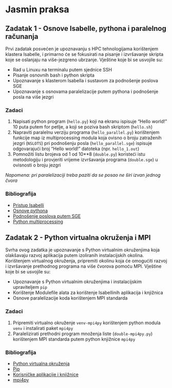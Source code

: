 # Jasmin praksa

## Zadatak 1 - Osnove Isabelle, pythona i paralelnog računanja

Prvi zadatak posvećen je upoznavanju s HPC tehnologijama korištenjem klastera
Isabelle, i primarno će se fokusirati na pisanje i izvršavanje skripta koje se
oslanjaju na više-jezgreno ubrzanje. Vještine koje bi se usvojile su:

- Rad u Linuxu na terminalu putem sjednice SSH
- Pisanje osnovnih bash i python skripta
- Upoznavanje s klasterom Isabella i sustavom za podnošenje poslova SGE
- Upoznavanje s osnovama paralelizacije putem pythona i podnošenje posla na više jezgri

### Zadaci
1. Napisati python program (`hello.py`) koji na ekranu ispisuje “Hello world!”
   10 puta putem for petlje, a koji se poziva bash skriptom (`hello.sh`)
2. Napraviti paralelnu verziju programa (`hello_parallel.py`) korištenjem
   funkcije map iz multiprocessing modula koja ovisno o broju zatraženih jezgri
   (`NSLOTS`) pri podnošenju posla (`hello_parallel.sge`) ispisuje odgovarajući
   broj “Hello world!” datoteka (npr. `hello_1.out`)
3. Pomnožiti listu brojeva od 1 od 10**8 (`double.py`) koristeći istu
   metodologiju i provjeriti vrijeme izvršavanja programa (`double.sge`) u
   ovisnosti o broju jezgri

_Napomena: pri paralelizaciji treba paziti da se posao ne širi izvan jednog čvora_

### Bibliografija
- [Pristup Isabelli](https://wiki.srce.hr/display/RKI/Pristup)
- [Osnove pythona](https://www.learnpython.org)
- [Podnošenje poslova putem SGE](https://wiki.srce.hr/display/RKI/Pokretanje+i+upravljanje+poslovima)
- [Python multiprocessing](https://docs.python.org/3/library/multiprocessing.html#module-multiprocessing)

## Zadatak 2 - Python virtualna okruženja i MPI

Svrha ovog zadatka je upoznavanje s Python virtualnim okruženjima koja
olakšavaju razvoj aplikacija putem izoliranih instalacijskih okolina.
Korištenjem virtualnog okruženja, pripremiti okolinu koja će omogućiti razvoj i
izvršavanje prethodnog programa na više čvorova pomoću MPI. Vještine koje bi se
usvojile su:

- Upoznavanje s Python virtualnim okruženjima i instalacijskim upraviteljem `pip`
- Korištenje Modulefile alata za korištenje Isabellinih aplikacija i knjižnica
- Osnove paralelizacije koda korištenjem MPI standarda

### Zadaci
1. Pripremiti virtualno okruženje `venv-mpi4py` korištenjem python modula
   `venv` i instalirati paket `mpi4py` 
2. Paralelizirati prethodni program množenja liste (`double-mpi4py.py`)
   korištenjem MPI standarda putem python knjižnice `mpi4py`

### Bibliografija
- [Python virtualna okruženja](https://realpython.com/python-virtual-environments-a-primer)
- [Pip](https://packaging.python.org/en/latest/tutorials/installing-packages)
- [Korisničke aplikacije i knjižnice](https://wiki.srce.hr/pages/viewpage.action?pageId=25133120)
- [mpi4py](https://mpi4py.readthedocs.io/en/stable/intro.html#what-is-mpi)
